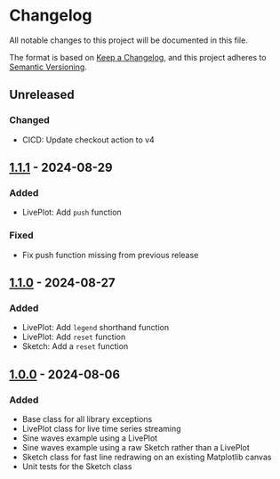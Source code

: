 # Changelog

All notable changes to this project will be documented in this file.

The format is based on [Keep a Changelog](https://keepachangelog.com/en/1.0.0/), and this project adheres to [Semantic Versioning](https://semver.org/spec/v2.0.0.html).

## Unreleased

### Changed

- CICD: Update checkout action to v4

## [1.1.1] - 2024-08-29

### Added

- LivePlot: Add `push` function

### Fixed

- Fix push function missing from previous release

## [1.1.0] - 2024-08-27

### Added

- LivePlot: Add `legend` shorthand function
- LivePlot: Add `reset` function
- Sketch: Add a `reset` function

## [1.0.0] - 2024-08-06

### Added

- Base class for all library exceptions
- LivePlot class for live time series streaming
- Sine waves example using a LivePlot
- Sine waves example using a raw Sketch rather than a LivePlot
- Sketch class for fast line redrawing on an existing Matplotlib canvas
- Unit tests for the Sketch class

[unreleased]: https://github.com/stephane-caron/matplotlive/compare/v1.1.1...HEAD
[1.1.1]: https://github.com/stephane-caron/matplotlive/compare/v1.1.0...v1.1.1
[1.1.0]: https://github.com/stephane-caron/matplotlive/compare/v1.0.0...v1.1.0
[1.0.0]: https://github.com/stephane-caron/matplotlive/releases/tag/v1.0.0

